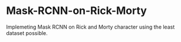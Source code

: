 # Mask-RCNN-on-Rick-Morty
Implemeting Mask RCNN on Rick and Morty character using the least dataset possible.
